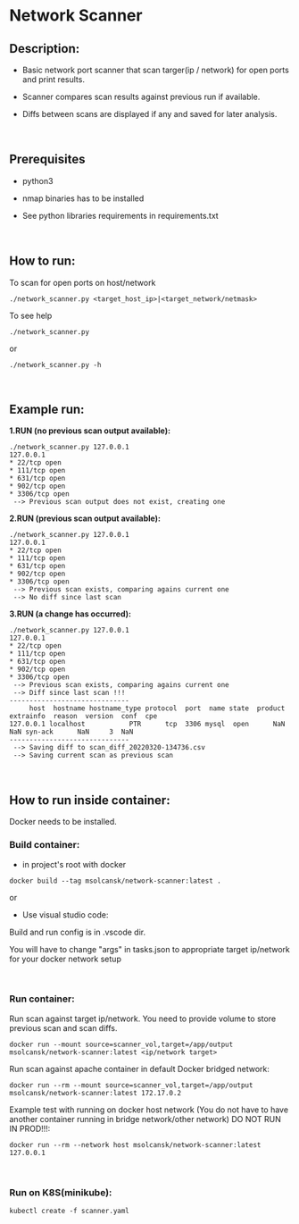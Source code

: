 # Network Scanner


## Description:
- Basic network port scanner that scan targer(ip / network) for open ports and print results.

- Scanner compares scan results against previous run if available.

- Diffs between scans are displayed if any and saved for later analysis.

<br/>

## Prerequisites
- python3

- nmap binaries has to be installed

- See python libraries requirements in requirements.txt

<br/>

## How to run:

To scan for open ports on host/network

`./network_scanner.py <target_host_ip>|<target_network/netmask>`

To see help

`./network_scanner.py`

or

`./network_scanner.py -h`

<br/>

## Example run:

**1.RUN (no previous scan output available):**

```
./network_scanner.py 127.0.0.1 
127.0.0.1
* 22/tcp open
* 111/tcp open
* 631/tcp open
* 902/tcp open
* 3306/tcp open
 --> Previous scan output does not exist, creating one
```

**2.RUN (previous scan output available):**
```
./network_scanner.py 127.0.0.1 
127.0.0.1
* 22/tcp open
* 111/tcp open
* 631/tcp open
* 902/tcp open
* 3306/tcp open
 --> Previous scan exists, comparing agains current one
 --> No diff since last scan
```

**3.RUN (a change has occurred):**

```
./network_scanner.py 127.0.0.1 
127.0.0.1
* 22/tcp open
* 111/tcp open
* 631/tcp open
* 902/tcp open
* 3306/tcp open
 --> Previous scan exists, comparing agains current one
 --> Diff since last scan !!! 
------------------------------
     host  hostname hostname_type protocol  port  name state  product  extrainfo  reason  version  conf  cpe
127.0.0.1 localhost           PTR      tcp  3306 mysql  open      NaN        NaN syn-ack      NaN     3  NaN
------------------------------
 --> Saving diff to scan_diff_20220320-134736.csv
 --> Saving current scan as previous scan
```
<br/>

## How to run inside container:

Docker needs to be installed.
<br/>


### Build container:

- in project's root with docker
```
docker build --tag msolcansk/network-scanner:latest .
```

or

- Use visual studio code:

Build and run config is in .vscode dir.

You will have to change "args" in tasks.json to appropriate target ip/network for your docker network setup 


<br/>

### Run container:
Run scan against target ip/network. You need to provide volume to store previous scan and scan diffs.


```
docker run --mount source=scanner_vol,target=/app/output msolcansk/network-scanner:latest <ip/network target>
```

Run scan against apache container in default Docker bridged network:
```
docker run --rm --mount source=scanner_vol,target=/app/output msolcansk/network-scanner:latest 172.17.0.2
```

Example test with running on docker host network (You do not have to have another container running in bridge network/other network) DO NOT RUN IN PROD!!!:

```
docker run --rm --network host msolcansk/network-scanner:latest 127.0.0.1 
```

<br/>


### Run on K8S(minikube):
```
kubectl create -f scanner.yaml
```